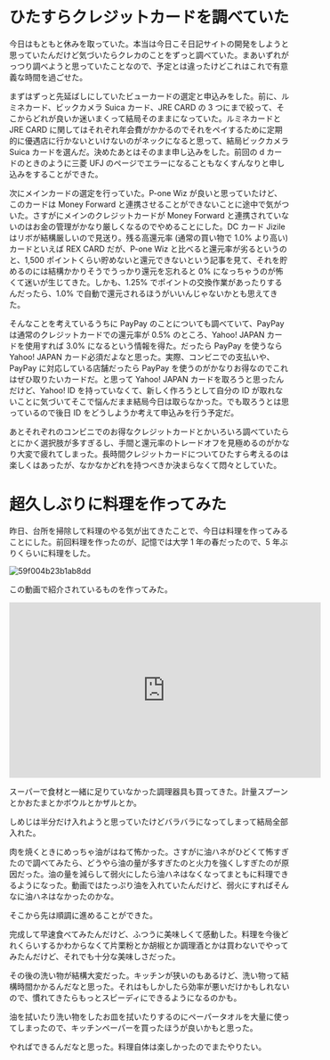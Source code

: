 # ひたすらクレジットカードを調べていた
今日はもともと休みを取っていた。本当は今日こそ日記サイトの開発をしようと思っていたんだけど気づいたらクレカのことをずっと調べていた。まあいずれがっつり調べようと思っていたことなので、予定とは違ったけどこれはこれで有意義な時間を過ごせた。

まずはずっと先延ばしにしていたビューカードの選定と申込みをした。前に、ルミネカード、ビックカメラ Suica カード、JRE CARD の 3 つにまで絞って、そこからどれが良いか迷いまくって結局そのままになっていた。ルミネカードと JRE CARD に関してはそれぞれ年会費がかかるのでそれをペイするために定期的に優遇店に行かないといけないのがネックになると思って、結局ビックカメラ Suica カードを選んだ。決めたあとはそのまま申し込みをした。前回の d カードのときのように三菱 UFJ のページでエラーになることもなくすんなりと申し込みをすることができた。

次にメインカードの選定を行っていた。P-one Wiz が良いと思っていたけど、このカードは Money Forward と連携させることができないことに途中で気がついた。さすがにメインのクレジットカードが Money Forward と連携されていないのはお金の管理がかなり厳しくなるのでやめることにした。DC カード Jizile はリボが結構厳しいので見送り。残る高還元率 (通常の買い物で 1.0% より高い) カードといえば REX CARD だが、P-one Wiz と比べると還元率が劣るというのと、1,500 ポイントくらい貯めないと還元できないという記事を見て、それを貯めるのには結構かかりそうでうっかり還元を忘れると 0% になっちゃうのが怖くて迷いが生じてきた。しかも、1.25% でポイントの交換作業があったりするんだったら、1.0% で自動で還元されるほうがいいんじゃないかとも思えてきた。

そんなことを考えているうちに PayPay のことについても調べていて、PayPay は通常のクレジットカードでの還元率が 0.5% のところ、Yahoo! JAPAN カードを使用すれば 3.0% になるという情報を得た。だったら PayPay を使うなら Yahoo! JAPAN カード必須だよなと思った。実際、コンビニでの支払いや、PayPay に対応している店舗だったら PayPay を使うのがかなりお得なのでこれはぜひ取りたいカードだ。と思って Yahoo! JAPAN カードを取ろうと思ったんだけど、Yahoo! ID を持っていなくて、新しく作ろうとして自分の ID が取れないことに気づいてそこで悩んだまま結局今日は取らなかった。でも取ろうとは思っているので後日 ID をどうしようか考えて申込みを行う予定だ。

あとそれぞれのコンビニでのお得なクレジットカードとかいろいろ調べていたらとにかく選択肢が多すぎるし、手間と還元率のトレードオフを見極めるのがかなり大変で疲れてしまった。長時間クレジットカードについてひたすら考えるのは楽しくはあったが、なかなかどれを持つべきか決まらなくて悶々としていた。

# 超久しぶりに料理を作ってみた
昨日、台所を掃除して料理のやる気が出てきたことで、今日は料理を作ってみることにした。前回料理を作ったのが、記憶では大学 1 年の春だったので、5 年ぶりくらいに料理をした。

![59f004b23b1ab8dd](https://noraworld.github.io/box-bulbasaur/2019/05/59f004b23b1ab8dd.jpg)

この動画で紹介されているものを作ってみた。

<iframe width="560" height="315" src="https://www.youtube-nocookie.com/embed/tBFNBZBBInM" frameborder="0" allow="accelerometer; autoplay; encrypted-media; gyroscope; picture-in-picture" allowfullscreen></iframe>

スーパーで食材と一緒に足りていなかった調理器具も買ってきた。計量スプーンとかおたまとかボウルとかザルとか。

しめじは半分だけ入れようと思っていたけどバラバラになってしまって結局全部入れた。

肉を焼くときにめっちゃ油がはねて怖かった。さすがに油ハネがひどくて怖すぎたので調べてみたら、どうやら油の量が多すぎたのと火力を強くしすぎたのが原因だった。油の量を減らして弱火にしたら油ハネはなくなってまともに料理できるようになった。動画ではたっぷり油を入れていたんだけど、弱火にすればそんなに油ハネはなかったのかな。

そこから先は順調に進めることができた。

完成して早速食べてみたんだけど、ふつうに美味しくて感動した。料理を今後どれくらいするかわからなくて片栗粉とか胡椒とか調理酒とかは買わないでやってみたんだけど、それでも十分な美味しさだった。

その後の洗い物が結構大変だった。キッチンが狭いのもあるけど、洗い物って結構時間かかるんだなと思った。それはもしかしたら効率が悪いだけかもしれないので、慣れてきたらもっとスピーディにできるようになるのかも。

油を拭いたり洗い物をしたお皿を拭いたりするのにペーパータオルを大量に使ってしまったので、キッチンペーパーを買ったほうが良いかもと思った。

やればできるんだなと思った。料理自体は楽しかったのでまたやりたい。
